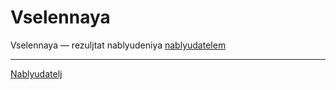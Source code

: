 #  Vselennaya

Vselennaya — rezuljtat nablyudeniya [nablyudatelem](Nablyudatelj.md)

___
[Nablyudatelj](Nablyudatelj.md)
